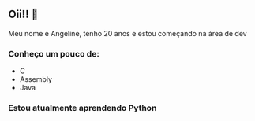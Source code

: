 ##    Oii!! :butterfly:
Meu nome é Angeline, tenho 20 anos e estou começando na área de dev
### Conheço um pouco de:
  - C
  - Assembly
  - Java

### Estou atualmente aprendendo Python
<!--
**Ange-dotcom/Ange-dotcom** is a ✨ _special_ ✨ repository because its `README.md` (this file) appears on your GitHub profile.

Here are some ideas to get you started:

- 🔭 I’m currently working on ...
- 🌱 I’m currently learning ...
- 👯 I’m looking to collaborate on ...
- 🤔 I’m looking for help with ...
- 💬 Ask me about ...
- 📫 How to reach me: ...
- 😄 Pronouns: ...
- ⚡ Fun fact: ...
-->

